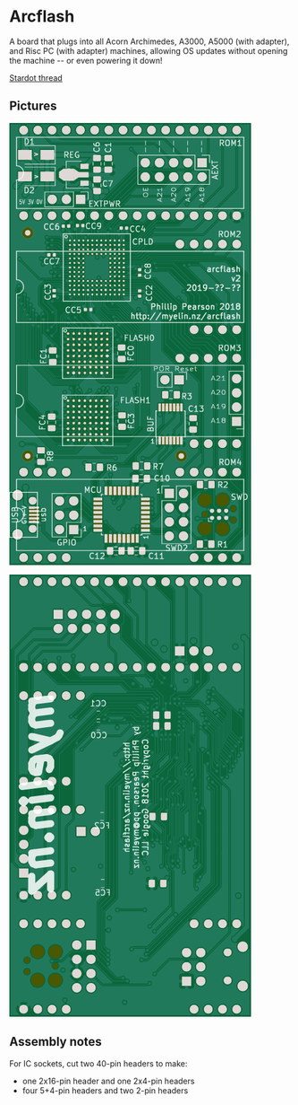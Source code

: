 # Arcflash

A board that plugs into all Acorn Archimedes, A3000, A5000 (with adapter), and
Risc PC (with adapter) machines, allowing OS updates without opening the
machine -- or even powering it down!

[Stardot thread](https://stardot.org.uk/forums/viewtopic.php?f=16&t=16043)

Pictures
--------

![PCB front](pcb/pcb-front.png)

![PCB back](pcb/pcb-back.png)

Assembly notes
--------------

For IC sockets, cut two 40-pin headers to make:

- one 2x16-pin header and one 2x4-pin headers
- four 5+4-pin headers and two 2-pin headers

